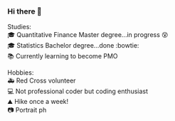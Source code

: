 ### Hi there 👋
  
Studies:  
:mortar_board: Quantitative Finance Master degree...in progress :dizzy_face:  
:mortar_board: Statistics Bachelor degree...done :bowtie:  
:books:	Currently learning to become PMO
  
Hobbies:  
:ambulance: Red Cross volunteer  
:computer: Not professional coder but coding enthusiast   
:mountain: Hike once a week!  
:camera: Portrait ph  



<!--
**montanarisimone/montanarisimone** is a ✨ _special_ ✨ repository because its `README.md` (this file) appears on your GitHub profile.

Here are some ideas to get you started:

- 🔭 I’m currently working on ...
- 🌱 I’m currently learning ...
- 👯 I’m looking to collaborate on ...
- 🤔 I’m looking for help with ...
- 💬 Ask me about ...
- 📫 How to reach me: ...
- 😄 Pronouns: ...
- ⚡ Fun fact: ...
-->
